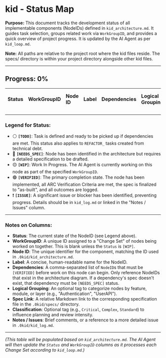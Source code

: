 # kid - Status Map

**Purpose:** This document tracks the development status of all implementable components (NodeIDs) defined in `kid_architecture.md`. It guides task selection, groups related work via `WorkGroupID`, and provides a quick overview of project progress. It is updated by the AI Agent as per `kid_loop.md`.

**Note:** All paths are relative to the project root where the kid files reside. The specs/ directory is within your project directory alongside other kid files.

---
**Progress: 0%**
---

| Status | WorkGroupID | Node ID | Label | Dependencies | Logical Grouping | Spec Link | Classification | Notes / Issues |
| :--- | :--- | :--- | :--- | :--- | :--- | :--- | :--- | :--- |

---
### Legend for Status:

*   ⚪️ **`[TODO]`**: Task is defined and ready to be picked up if dependencies are met. This status also applies to `REFACTOR_` tasks created from technical debt.
*   📝 **`[NEEDS_SPEC]`**: Node has been identified in the architecture but requires a detailed specification to be drafted.
*   🟡 **`[WIP]`**: Work In Progress. The AI Agent is currently working on this node as part of the specified `WorkGroupID`.
*   🟢 **`[VERIFIED]`**: The primary completion state. The node has been implemented, all ARC Verification Criteria are met, the spec is finalized to "as-built", and all outcomes are logged.
*   ❗ **`[ISSUE]`**: A significant issue or blocker has been identified, preventing progress. Details should be in `kid_log.md` or linked in the "Notes / Issues" column.

---
### Notes on Columns:

*   **Status**: The current state of the NodeID (see Legend above).
*   **WorkGroupID**: A unique ID assigned to a "Change Set" of nodes being worked on together. This is blank unless the `Status` is `[WIP]`.
*   **Node ID**: The unique identifier for the component, matching the ID used in `.0kid/kid_architecture.md`.
*   **Label**: A concise, human-readable name for the NodeID.
*   **Dependencies**: A comma-separated list of `NodeID`s that must be `[VERIFIED]` before work on this node can begin. Only reference NodeIDs that exist in the architecture diagram. If a dependency's spec doesn't exist, that dependency must be `[NEEDS_SPEC]` status.
*   **Logical Grouping**: An optional tag to categorize nodes by feature, module, or layer (e.g., "Authentication", "UserAPI").
*   **Spec Link**: A relative Markdown link to the corresponding specification file in the `.0kid/specs/` directory.
*   **Classification**: Optional tag (e.g., `Critical`, `Complex`, `Standard`) to influence planning and review intensity.
*   **Notes / Issues**: Brief comments, or a reference to a more detailed issue in `.0kid/kid_log.md`.

---
*(This table will be populated based on `kid_architecture.md`. The AI Agent will then update the `Status` and `WorkGroupID` columns as it processes each Change Set according to `kid_loop.md`.)*

